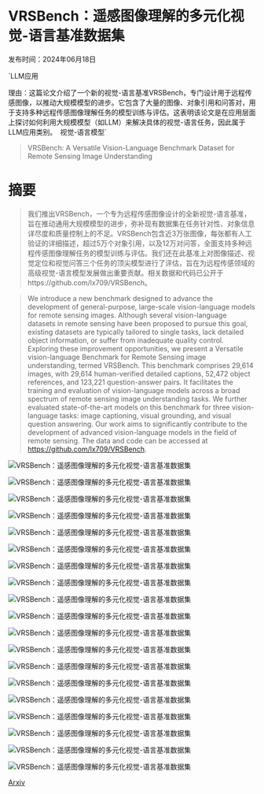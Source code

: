 # VRSBench：遥感图像理解的多元化视觉-语言基准数据集

发布时间：2024年06月18日

`LLM应用

理由：这篇论文介绍了一个新的视觉-语言基准VRSBench，专门设计用于远程传感图像，以推动大规模模型的进步。它包含了大量的图像、对象引用和问答对，用于支持多种远程传感图像理解任务的模型训练与评估。这表明该论文是在应用层面上探讨如何利用大规模模型（如LLM）来解决具体的视觉-语言任务，因此属于LLM应用类别。` `视觉-语言模型`

> VRSBench: A Versatile Vision-Language Benchmark Dataset for Remote Sensing Image Understanding

# 摘要

> 我们推出VRSBench，一个专为远程传感图像设计的全新视觉-语言基准，旨在推动通用大规模模型的进步，弥补现有数据集在任务针对性、对象信息详尽度和质量控制上的不足。VRSBench包含近3万张图像，每张都有人工验证的详细描述，超过5万个对象引用，以及12万对问答，全面支持多种远程传感图像理解任务的模型训练与评估。我们还在此基准上对图像描述、视觉定位和视觉问答三个任务的顶尖模型进行了评估，旨在为远程传感领域的高级视觉-语言模型发展做出重要贡献。相关数据和代码已公开于https://github.com/lx709/VRSBench。

> We introduce a new benchmark designed to advance the development of general-purpose, large-scale vision-language models for remote sensing images. Although several vision-language datasets in remote sensing have been proposed to pursue this goal, existing datasets are typically tailored to single tasks, lack detailed object information, or suffer from inadequate quality control. Exploring these improvement opportunities, we present a Versatile vision-language Benchmark for Remote Sensing image understanding, termed VRSBench. This benchmark comprises 29,614 images, with 29,614 human-verified detailed captions, 52,472 object references, and 123,221 question-answer pairs. It facilitates the training and evaluation of vision-language models across a broad spectrum of remote sensing image understanding tasks. We further evaluated state-of-the-art models on this benchmark for three vision-language tasks: image captioning, visual grounding, and visual question answering. Our work aims to significantly contribute to the development of advanced vision-language models in the field of remote sensing. The data and code can be accessed at https://github.com/lx709/VRSBench.

![VRSBench：遥感图像理解的多元化视觉-语言基准数据集](../../../paper_images/2406.12384/x1.png)

![VRSBench：遥感图像理解的多元化视觉-语言基准数据集](../../../paper_images/2406.12384/x2.png)

![VRSBench：遥感图像理解的多元化视觉-语言基准数据集](../../../paper_images/2406.12384/cap_word_length.png)

![VRSBench：遥感图像理解的多元化视觉-语言基准数据集](../../../paper_images/2406.12384/cap_sentence_number.png)

![VRSBench：遥感图像理解的多元化视觉-语言基准数据集](../../../paper_images/2406.12384/ref_stats.png)

![VRSBench：遥感图像理解的多元化视觉-语言基准数据集](../../../paper_images/2406.12384/qa_stats.png)

![VRSBench：遥感图像理解的多元化视觉-语言基准数据集](../../../paper_images/2406.12384/x3.png)

![VRSBench：遥感图像理解的多元化视觉-语言基准数据集](../../../paper_images/2406.12384/x4.png)

![VRSBench：遥感图像理解的多元化视觉-语言基准数据集](../../../paper_images/2406.12384/08184_0000.png)

![VRSBench：遥感图像理解的多元化视觉-语言基准数据集](../../../paper_images/2406.12384/11276_0000.png)

![VRSBench：遥感图像理解的多元化视觉-语言基准数据集](../../../paper_images/2406.12384/05924_0000.png)

![VRSBench：遥感图像理解的多元化视觉-语言基准数据集](../../../paper_images/2406.12384/09322_0000.png)

![VRSBench：遥感图像理解的多元化视觉-语言基准数据集](../../../paper_images/2406.12384/P0974_0001.png)

![VRSBench：遥感图像理解的多元化视觉-语言基准数据集](../../../paper_images/2406.12384/P1273_0002.png)

![VRSBench：遥感图像理解的多元化视觉-语言基准数据集](../../../paper_images/2406.12384/07892_0000.png)

![VRSBench：遥感图像理解的多元化视觉-语言基准数据集](../../../paper_images/2406.12384/P2645_0011.png)

![VRSBench：遥感图像理解的多元化视觉-语言基准数据集](../../../paper_images/2406.12384/x5.png)

![VRSBench：遥感图像理解的多元化视觉-语言基准数据集](../../../paper_images/2406.12384/x6.png)

![VRSBench：遥感图像理解的多元化视觉-语言基准数据集](../../../paper_images/2406.12384/x7.png)

[Arxiv](https://arxiv.org/abs/2406.12384)